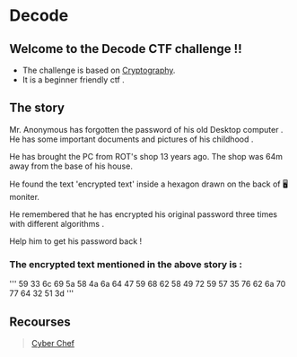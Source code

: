 # Decode

## Welcome to the Decode CTF challenge !!

* The challenge is based on [Cryptography](https://en.wikipedia.org/wiki/Cryptography).
* It is a beginner friendly ctf .

## The story

Mr. Anonymous has forgotten the password of his old Desktop computer .
He has some important documents and pictures of his childhood .

He has brought the PC from ROT's shop 13 years ago.
The shop was 64m away from the base of his house.

He found the text 'encrypted text' inside a hexagon drawn on the back of 🖥️moniter.  

He remembered that he has encrypted his original password three times with different algorithms .

Help him to get his password back !

### The encrypted text mentioned in the above story is :
'''
59 33 6c 69 5a 58 4a 6a 64 47 59 68 62 58 49 72 59 57 35 76 62 6a 70 77 64 32 51 3d
'''

## Recourses

> [Cyber Chef](http://icyberchef.com/)





